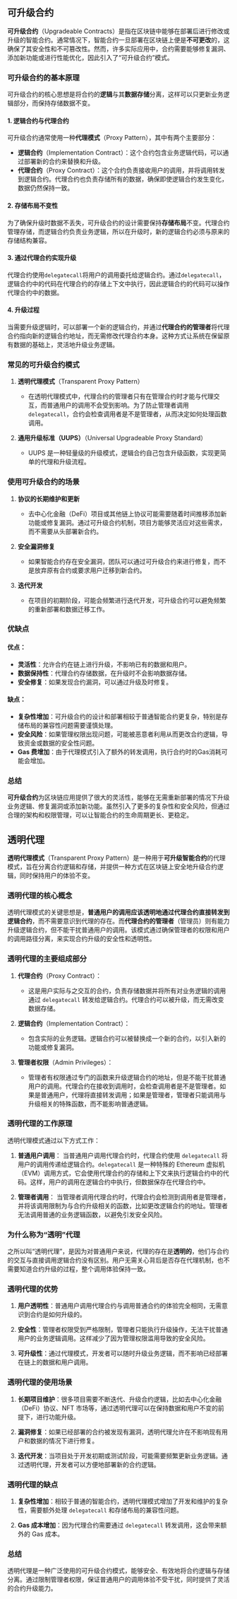 ## 可升级合约
**可升级合约**（Upgradeable Contracts）是指在区块链中能够在部署后进行修改或升级的智能合约。通常情况下，智能合约一旦部署在区块链上便是**不可更改**的，这确保了其安全性和不可篡改性。然而，许多实际应用中，合约需要能够修复漏洞、添加新功能或进行性能优化，因此引入了“可升级合约”模式。

### 可升级合约的基本原理

可升级合约的核心思想是将合约的**逻辑**与其**数据存储**分离，这样可以只更新业务逻辑部分，而保持存储数据不变。

#### 1. **逻辑合约与代理合约**
可升级合约通常使用一种**代理模式**（Proxy Pattern），其中有两个主要部分：

- **逻辑合约**（Implementation Contract）：这个合约包含业务逻辑代码，可以通过部署新的合约来替换和升级。
- **代理合约**（Proxy Contract）：这个合约负责接收用户的调用，并将调用转发到逻辑合约。代理合约也负责存储所有的数据，确保即使逻辑合约发生变化，数据仍然保持一致。

#### 2. **存储布局不变性**
为了确保升级时数据不丢失，可升级合约的设计需要保持**存储布局**不变。代理合约管理存储，而逻辑合约负责业务逻辑，所以在升级时，新的逻辑合约必须与原来的存储结构兼容。

#### 3. **通过代理合约实现升级**
代理合约使用`delegatecall`将用户的调用委托给逻辑合约。通过`delegatecall`，逻辑合约中的代码在代理合约的存储上下文中执行，因此逻辑合约的代码可以操作代理合约中的数据。

#### 4. **升级过程**
当需要升级逻辑时，可以部署一个新的逻辑合约，并通过**代理合约的管理者**将代理合约指向新的逻辑合约地址，而无需修改代理合约本身。这种方式让系统在保留原有数据的基础上，灵活地升级业务逻辑。

### 常见的可升级合约模式

1. **透明代理模式**（Transparent Proxy Pattern）
    - 在透明代理模式中，代理合约的管理者只有在管理合约时才能与代理交互，而普通用户的调用不会受到影响。为了防止管理者调用`delegatecall`，合约会检查调用者是不是管理者，从而决定如何处理函数调用。

2. **通用升级标准（UUPS）**（Universal Upgradeable Proxy Standard）
    - UUPS 是一种轻量级的升级模式，逻辑合约自己包含升级函数，实现更简单的代理和升级流程。

### 使用可升级合约的场景

1. **协议的长期维护和更新**
    - 去中心化金融（DeFi）项目或其他链上协议可能需要随着时间推移添加新功能或修复漏洞。通过可升级合约机制，项目方能够灵活应对这些需求，而不需要从头部署新合约。

2. **安全漏洞修复**
    - 如果智能合约存在安全漏洞，团队可以通过可升级合约来进行修复，而不是放弃原有合约或要求用户迁移到新合约。

3. **迭代开发**
    - 在项目的初期阶段，可能会频繁进行迭代开发，可升级合约可以避免频繁的重新部署和数据迁移工作。

### 优缺点

#### 优点：
- **灵活性**：允许合约在链上进行升级，不影响已有的数据和用户。
- **数据保持性**：代理合约存储数据，在升级时不会影响数据存储。
- **安全修复**：如果发现合约漏洞，可以通过升级及时修复。

#### 缺点：
- **复杂性增加**：可升级合约的设计和部署相较于普通智能合约更复杂，特别是存储布局的兼容性问题需要谨慎处理。
- **安全风险**：如果管理权限出现问题，可能被恶意者利用从而更改合约逻辑，导致资金或数据的安全性问题。
- **Gas 费增加**：由于代理模式引入了额外的转发调用，执行合约时的Gas消耗可能会增加。

### 总结

**可升级合约**为区块链应用提供了很大的灵活性，能够在无需重新部署的情况下升级业务逻辑、修复漏洞或添加新功能。虽然引入了更多的复杂性和安全风险，但通过合理的架构和权限管理，可以让智能合约的生命周期更长、更稳定。
## 透明代理
**透明代理模式**（Transparent Proxy Pattern）是一种用于**可升级智能合约**的代理模式，旨在分离合约逻辑和存储，并提供一种方式在区块链上安全地升级合约逻辑，同时保持用户的体验不变。

### 透明代理的核心概念

透明代理模式的关键思想是，**普通用户的调用应该透明地通过代理合约直接转发到逻辑合约**，而不需要意识到代理的存在。而**代理合约的管理者**（管理员）则有能力升级逻辑合约，但不能干扰普通用户的调用。该模式通过确保管理者的权限和用户的调用路径分离，来实现合约升级的安全性和透明性。

### 透明代理的主要组成部分

1. **代理合约**（Proxy Contract）：
    - 这是用户实际与之交互的合约，负责存储数据并将所有对业务逻辑的调用通过 `delegatecall` 转发给逻辑合约。代理合约可以被升级，而无需改变数据存储。

2. **逻辑合约**（Implementation Contract）：
    - 包含实际的业务逻辑。逻辑合约可以被替换成一个新的合约，以引入新的功能或修复漏洞。

3. **管理者权限**（Admin Privileges）：
    - 管理者有权限通过专门的函数来升级逻辑合约的地址，但是不能干扰普通用户的调用。代理合约在接收到调用时，会检查调用者是不是管理者。如果是普通用户，代理将直接转发调用；如果是管理者，管理者只能调用与升级相关的特殊函数，而不能影响普通逻辑。

### 透明代理的工作原理

透明代理模式通过以下方式工作：

1. **普通用户调用**：
   当普通用户调用代理合约时，代理合约使用 `delegatecall` 将用户的调用传递给逻辑合约。`delegatecall` 是一种特殊的 Ethereum 虚拟机（EVM）调用方式，它会使用代理合约的存储和上下文来执行逻辑合约中的代码。这样，用户的调用在逻辑合约中执行，但数据保存在代理合约中。

2. **管理者调用**：
   当管理者调用代理合约时，代理合约会检测到调用者是管理者，并将该调用限制为与合约升级相关的函数，比如更改逻辑合约的地址。管理者无法调用普通的业务逻辑函数，以避免引发安全风险。

### 为什么称为“透明”代理

之所以叫“透明代理”，是因为对普通用户来说，代理的存在是**透明的**，他们与合约的交互与直接调用逻辑合约没有区别。用户无需关心背后是否存在代理机制，也不需要知道合约升级的过程，整个调用体验保持一致。

### 透明代理的优势

1. **用户透明性**：普通用户调用代理合约与调用普通合约的体验完全相同，无需意识到合约是如何升级的。

2. **安全性**：管理者权限受到严格限制，管理者只能执行升级操作，无法干扰普通用户的业务逻辑调用。这样减少了因为管理权限滥用导致的安全风险。

3. **可升级性**：通过代理模式，开发者可以随时升级业务逻辑，而不影响已经部署在链上的数据和用户调用。

### 透明代理的使用场景

1. **长期项目维护**：很多项目需要不断迭代、升级合约逻辑，比如去中心化金融（DeFi）协议、NFT 市场等，通过透明代理可以在保持数据和用户不变的前提下，进行功能升级。

2. **漏洞修复**：如果已经部署的合约被发现有漏洞，透明代理允许在不影响现有用户和数据的情况下进行修复。

3. **迭代开发**：当项目处于开发初期或测试阶段，可能需要频繁更新业务逻辑。通过透明代理，开发者可以方便地部署新的合约逻辑。

### 透明代理的缺点

1. **复杂性增加**：相较于普通的智能合约，透明代理模式增加了开发和维护的复杂性，需要额外处理 `delegatecall` 和存储布局的兼容性问题。

2. **Gas 成本增加**：因为代理合约需要通过 `delegatecall` 转发调用，这会带来额外的 Gas 成本。

### 总结

透明代理是一种广泛使用的可升级合约模式，能够安全、有效地将合约逻辑与存储分离。通过限制管理者权限，保证普通用户的调用体验不受干扰，同时提供了灵活的合约升级能力。
